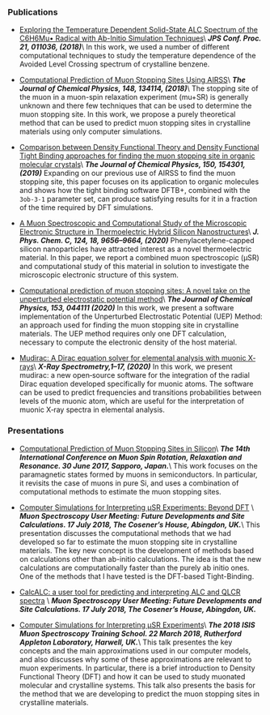 ### Publications

* [Exploring the Temperature Dependent Solid-State ALC Spectrum of the C6H6Mu• Radical with Ab-Initio Simulation Techniques](https://journals.jps.jp/doi/pdf/10.7566/JPSCP.21.011036)\\
**_JPS Conf. Proc. 21, 011036, (2018)_**\\
In this work, we used a number of different computational techniques to study the temperature dependence of the Avoided Level Crossing spectrum of crystalline benzene.

* [Computational Prediction of Muon Stopping Sites Using AIRSS](https://aip.scitation.org/doi/pdf/10.1063/1.5024450 )\\
  **_The Journal of Chemical Physics, 148, 134114, (2018)_**\\
The stopping site of the muon in a muon-spin relaxation experiment (mu+SR) is generally unknown and there few techniques that can be used to determine the muon stopping site. In this work, we propose a purely theoretical method that can be used to predict muon stopping sites in crystalline materials using only computer simulations.

* [Comparison between Density Functional Theory and Density Functional Tight Binding approaches for finding the muon stopping site in organic molecular crystals](https://aip.scitation.org/doi/10.1063/1.5085197)\\
**_The Journal of Chemical Physics, 150, 154301, (2019)_**
Expanding on our previous use of AIRSS to find the muon stopping site, this paper focuses on its application to organic molecules and shows how the tight binding software DFTB+, combined with the `3ob-3-1` parameter set, can produce satisfying results for it in a fraction of the time required by DFT simulations.

* [A Muon Spectroscopic and Computational Study of the Microscopic Electronic Structure in Thermoelectric Hybrid Silicon Nanostructures](https://pubs.acs.org/doi/abs/10.1021/acs.jpcc.9b11717)\\
**_J. Phys. Chem. C, 124, 18, 9656–9664, (2020)_**
Phenylacetylene-capped silicon nanoparticles have attracted interest as a novel thermoelectric material. In this paper, we report a combined muon spectroscopic (μSR) and computational study of this material in solution to investigate the microscopic electronic structure of this system.

* [Computational prediction of muon stopping sites: A novel take on the unperturbed electrostatic potential method](https://aip.scitation.org/doi/10.1063/5.0012381)\\
**_The Journal of Chemical Physics, 153, 044111 (2020)_**
In this work, we present a software implementation of the Unperturbed Electrostatic Potential (UEP) Method: an approach used for finding the muon stopping site in crystalline materials. The UEP method requires only one DFT calculation, necessary to compute the electronic density of the host material. 

* [Mudirac: A Dirac equation solver for elemental analysis with muonic X‐rays](https://onlinelibrary.wiley.com/doi/full/10.1002/xrs.3212)\\
**_X-Ray Spectrometry,1–17, (2020)_**
In this work, we present mudirac: a new open‐source software for the integration of the radial Dirac equation developed specifically for muonic atoms. The software can be used to predict frequencies and transitions probabilities between levels of the muonic atom, which are useful for the interpretation of muonic X‐ray spectra in elemental analysis. 


### Presentations

* [Computational Prediction of Muon Stopping Sites in Silicon](https://leandro-liborio.github.io/files/MuSR2017.pdf)\\
**_The 14th International Conference on Muon Spin Rotation, Relaxation and Resonance. 30 June 2017, Sapporo, Japan._**\\
This work focuses on the paramagnetic states formed by muons in semiconductors. In particular, it revisits the case of muons in pure Si, and uses a combination of computational methods to estimate the muon stopping sites.

* [Computer Simulations for Interpreting µSR Experiments: Beyond DFT](https://leandro-liborio.github.io/files/MuonStoppingSite2018.pdf)  \\
  **_Muon Spectroscopy User Meeting: Future Developments and Site Calculations.
   17 July 2018, The Cosener’s House, Abingdon, UK._**\\
This presentation discusses the computational methods that we had developed so far to estimate the muon stopping site in crystalline materials. The key new concept is the development of methods based on calculations other than ab-initio calculations. The idea is that the new calculations are computationally faster than the purely ab initio ones. One of the methods that I have tested is the DFT-based Tight-Binding.

* [CalcALC: a user tool for predicting and interpreting ALC and QLCR spectra](https://www.isis.stfc.ac.uk/Pages/MuonUserMeeting2018_Pratt.pdf) \\
   **_Muon Spectroscopy User Meeting: Future Developments and Site Calculations.
   17 July 2018, The Cosener’s House, Abingdon, UK._**

* [Computer Simulations for Interpreting μSR Experiments](https://leandro-liborio.github.io/talks/22-03-2018-talk)\\
**_The 2018 ISIS Muon Spectroscopy Training School.  22 March 2018, Rutherford Appleton Laboratory, Harwell, UK._**\\
This talk presentes the key concepts and the main approximations used in our computer models, and also discusses why some of these approximations are relevant to muon experiments. In particular, there is a brief introduction to Density Functional Theory (DFT) and how it can be used to study muonated molecular and crystalline systems. This talk also presents the basis for the method that we are developing to predict the muon stopping sites in crystalline materials.
